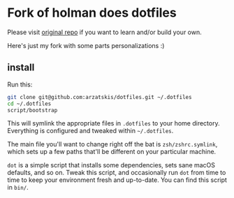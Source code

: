 # Fork of holman does dotfiles

Please visit [original repo](https://github.com/holman/dotfiles/) if you want to
learn and/or build your own.

Here's just my fork with some parts personalizations :)

## install

Run this:

```sh
git clone git@github.com:arzatskis/dotfiles.git ~/.dotfiles
cd ~/.dotfiles
script/bootstrap
```

This will symlink the appropriate files in `.dotfiles` to your home directory.
Everything is configured and tweaked within `~/.dotfiles`.

The main file you'll want to change right off the bat is `zsh/zshrc.symlink`,
which sets up a few paths that'll be different on your particular machine.

`dot` is a simple script that installs some dependencies, sets sane macOS
defaults, and so on. Tweak this script, and occasionally run `dot` from
time to time to keep your environment fresh and up-to-date. You can find
this script in `bin/`.
